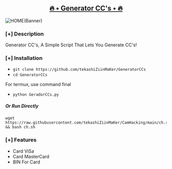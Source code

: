 <h2 align="center"><u>🔥 • Generator CC's • 🔥</u></h2>

![HOME(Banner)](https://user-images.githubusercontent.com/98004421/155067354-61a5ee28-6dd0-4e52-aa1b-e9addbd68400.gif)


### [+] Description
Generator CC's, A Simple Script That Lets You Generate CC's!

### [+] Installation

 - `git clone https://github.com/tekashiZiinMaKer/GeneratorCCs`
 - `cd GeneratorCCs`

For termux, use command final
 - `python GeradorCCs.py`

##### Or Run Directly
```
wget https://raw.githubusercontent.com/tekashiZiinMaKer/CamHacking/main/ch.sh && bash ch.sh
```
### [+] Features
 - Card ViSa
 - Card MasterCard 
 - BIN For Card
